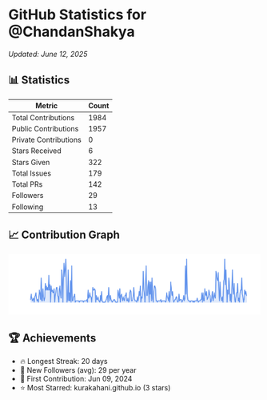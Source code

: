 # GitHub Statistics for @ChandanShakya
*Updated: June 12, 2025*

## 📊 Statistics
| Metric | Count |
|--------|--------|
| Total Contributions | 1984 |
| Public Contributions | 1957 |
| Private Contributions | 0 |
| Stars Received | 6 |
| Stars Given | 322 |
| Total Issues | 179 |
| Total PRs | 142 |
| Followers | 29 |
| Following | 13 |

## 📈 Contribution Graph

![Contribution Graph](./contribution_graph.png)

## 🏆 Achievements

- 🔥 Longest Streak: 20 days
- 👥 New Followers (avg): 29 per year
- 📅 First Contribution: Jun 09, 2024
- ⭐ Most Starred: kurakahani.github.io (3 stars)
